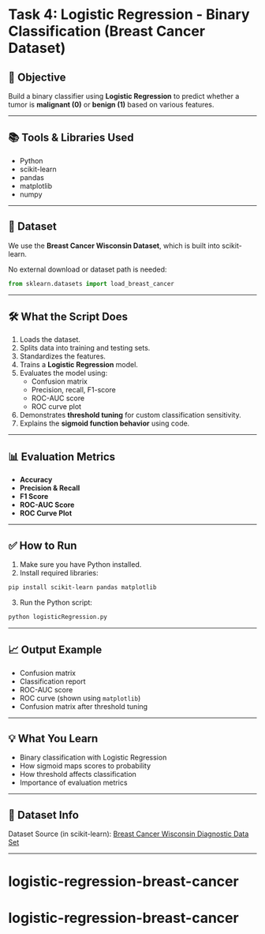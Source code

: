 # Task 4: Logistic Regression - Binary Classification (Breast Cancer Dataset)

## 🧠 Objective
Build a binary classifier using **Logistic Regression** to predict whether a tumor is **malignant (0)** or **benign (1)** based on various features.

---

## 📚 Tools & Libraries Used
- Python
- scikit-learn
- pandas
- matplotlib
- numpy

---

## 📂 Dataset
We use the **Breast Cancer Wisconsin Dataset**, which is built into scikit-learn.

No external download or dataset path is needed:
```python
from sklearn.datasets import load_breast_cancer
```

---

## 🛠️ What the Script Does
1. Loads the dataset.
2. Splits data into training and testing sets.
3. Standardizes the features.
4. Trains a **Logistic Regression** model.
5. Evaluates the model using:
   - Confusion matrix
   - Precision, recall, F1-score
   - ROC-AUC score
   - ROC curve plot
6. Demonstrates **threshold tuning** for custom classification sensitivity.
7. Explains the **sigmoid function behavior** using code.

---

## 📊 Evaluation Metrics
- **Accuracy**  
- **Precision & Recall**  
- **F1 Score**  
- **ROC-AUC Score**  
- **ROC Curve Plot**

---

## ✅ How to Run

1. Make sure you have Python installed.
2. Install required libraries:

```bash
pip install scikit-learn pandas matplotlib
```

3. Run the Python script:

```bash
python logisticRegression.py
```

---

## 📈 Output Example

- Confusion matrix
- Classification report
- ROC-AUC score
- ROC curve (shown using `matplotlib`)
- Confusion matrix after threshold tuning

---

## 💡 What You Learn
- Binary classification with Logistic Regression
- How sigmoid maps scores to probability
- How threshold affects classification
- Importance of evaluation metrics

---

## 🔗 Dataset Info
Dataset Source (in scikit-learn): [Breast Cancer Wisconsin Diagnostic Data Set](https://scikit-learn.org/stable/modules/generated/sklearn.datasets.load_breast_cancer.html)

---
# logistic-regression-breast-cancer
# logistic-regression-breast-cancer
